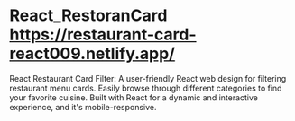 # React_RestoranCard https://restaurant-card-react009.netlify.app/
React Restaurant Card Filter: A user-friendly React web design for filtering restaurant menu cards. Easily browse through different categories to find your favorite cuisine. Built with React for a dynamic and interactive experience, and it's mobile-responsive. 
